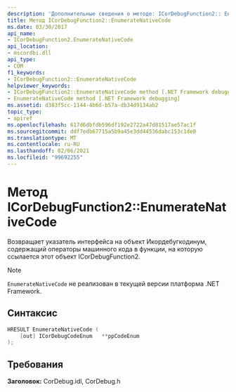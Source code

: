 ```yaml
---
description: 'Дополнительные сведения о методе: ICorDebugFunction2:: Енумератенативекоде'
title: Метод ICorDebugFunction2::EnumerateNativeCode
ms.date: 03/30/2017
api_name:
- ICorDebugFunction2.EnumerateNativeCode
api_location:
- mscordbi.dll
api_type:
- COM
f1_keywords:
- ICorDebugFunction2::EnumerateNativeCode
helpviewer_keywords:
- ICorDebugFunction2::EnumerateNativeCode method [.NET Framework debugging]
- EnumerateNativeCode method [.NET Framework debugging]
ms.assetid: d383f5cc-1144-4b6d-b57a-db34d9134ab2
topic_type:
- apiref
ms.openlocfilehash: 617d6dbfdb596df192e2722a47d81517ae57ac1f
ms.sourcegitcommit: ddf7edb67715a5b9a45e3dd44536dabc153c1de0
ms.translationtype: MT
ms.contentlocale: ru-RU
ms.lasthandoff: 02/06/2021
ms.locfileid: "99692255"
---
```

# <a name="icordebugfunction2enumeratenativecode-method"></a>Метод ICorDebugFunction2::EnumerateNativeCode

Возвращает указатель интерфейса на объект Икордебугкодинум, содержащий операторы машинного кода в функции, на которую ссылается этот объект ICorDebugFunction2.  
  
> [!NOTE]
> `EnumerateNativeCode` не реализован в текущей версии платформа .NET Framework.  
  
## <a name="syntax"></a>Синтаксис  
  
```cpp  
HRESULT EnumerateNativeCode (  
    [out] ICorDebugCodeEnum   **ppCodeEnum  
);  
```  
  
## <a name="requirements"></a>Требования  

 **Заголовок:** CorDebug.idl, CorDebug.h
